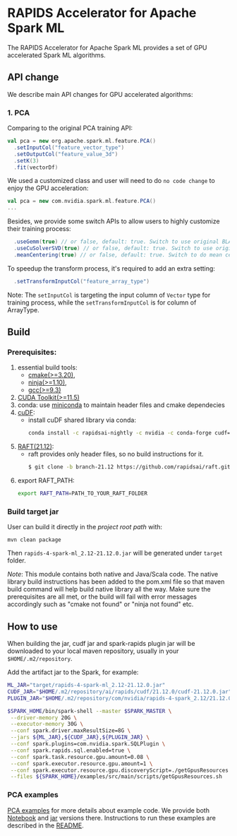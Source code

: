 # RAPIDS Accelerator for Apache Spark ML

The RAPIDS Accelerator for Apache Spark ML provides a set of GPU accelerated Spark ML algorithms.


## API change

We describe main API changes for GPU accelerated algorithms:



### 1. PCA

Comparing to the original PCA training API:

```scala
val pca = new org.apache.spark.ml.feature.PCA()
  .setInputCol("feature_vector_type")
  .setOutputCol("feature_value_3d")
  .setK(3)
  .fit(vectorDf)
```

We used a customized class and user will need to do `no code change` to enjoy the GPU acceleration:

```scala
val pca = new com.nvidia.spark.ml.feature.PCA()
...
```

Besides, we provide some switch APIs to allow users to highly customize their training process:

```scala
  .useGemm(true) // or false, default: true. Switch to use original BLAS bsr or cuBLAS gemm to compute covariance matrix
  .useCuSolverSVD(true) // or false, default: true. Switch to use original LAPack solver or cuSolver to compute SVD
  .meanCentering(true) // or false, default: true. Switch to do mean centering or not before computing covariance matrix
```

To speedup the transform process, it's required to add an extra setting:
```scala
  .setTransformInputCol("feature_array_type")
```
Note: The `setInputCol` is targeting the input column of `Vector` type for training process, while
 the `setTransformInputCol` is for column of ArrayType.

## Build

### Prerequisites:
1. essential build tools: 
    - [cmake(>=3.20)](https://cmake.org/download/), 
    - [ninja(>=1.10)](https://github.com/ninja-build/ninja/releases),
    - [gcc(>=9.3)](https://gcc.gnu.org/releases.html)
2. [CUDA Toolkit(>=11.5)](https://developer.nvidia.com/cuda-toolkit)
3. conda: use [miniconda](https://docs.conda.io/en/latest/miniconda.html) to maintain header files
and cmake dependecies
4. [cuDF](https://github.com/rapidsai/cudf):
    - install cuDF shared library via conda:
      ```bash
      conda install -c rapidsai-nightly -c nvidia -c conda-forge cudf=21.12 python=3.8 -y
      ```
5. [RAFT(21.12)](https://github.com/rapidsai/raft):
    - raft provides only header files, so no build instructions for it.
      ```bash
      $ git clone -b branch-21.12 https://github.com/rapidsai/raft.git
      ```
6. export RAFT_PATH:
    ```bash
    export RAFT_PATH=PATH_TO_YOUR_RAFT_FOLDER
    ```
### Build target jar
User can build it directly in the _project root path_ with:
```
mvn clean package
```
Then `rapids-4-spark-ml_2.12-21.12.0.jar` will be generated under `target` folder.

_Note_: This module contains both native and Java/Scala code. The native library build instructions
has been added to the pom.xml file so that maven build command will help build native library all
the way. Make sure the prerequisites are all met, or the build will fail with error messages
accordingly such as "cmake not found" or "ninja not found" etc.

## How to use
When building the jar, cudf jar and spark-rapids plugin jar will be downloaded to your local maven
repository, usually in your `$HOME/.m2/repository`.

Add the artifact jar to the Spark, for example:
```bash
ML_JAR="target/rapids-4-spark-ml_2.12-21.12.0.jar"
CUDF_JAR="$HOME/.m2/repository/ai/rapids/cudf/21.12.0/cudf-21.12.0.jar"
PLUGIN_JAR="$HOME/.m2/repository/com/nvidia/rapids-4-spark_2.12/21.12.0/rapids-4-spark_2.12-21.12.0.jar"

$SPARK_HOME/bin/spark-shell --master $SPARK_MASTER \
 --driver-memory 20G \
 --executor-memory 30G \
 --conf spark.driver.maxResultSize=8G \
 --jars ${ML_JAR},${CUDF_JAR},${PLUGIN_JAR} \
 --conf spark.plugins=com.nvidia.spark.SQLPlugin \
 --conf spark.rapids.sql.enabled=true \
 --conf spark.task.resource.gpu.amount=0.08 \
 --conf spark.executor.resource.gpu.amount=1 \
 --conf spark.executor.resource.gpu.discoveryScript=./getGpusResources.sh \
 --files ${SPARK_HOME}/examples/src/main/scripts/getGpusResources.sh
```
### PCA examples

[PCA examples](https://github.com/NVIDIA/spark-rapids-examples/blob/branch-21.12/examples/Spark-cuML/pca/) for
more details about example code. We provide both
[Notebook](https://github.com/NVIDIA/spark-rapids-examples/blob/branch-21.12/examples/Spark-cuML/pca/PCA-example-notebook.ipynb)
and [jar](https://github.com/NVIDIA/spark-rapids-examples/blob/branch-21.12/examples/Spark-cuML/pca/scala/src/com/nvidia/spark/examples/pca/Main.scala)
 versions there. Instructions to run these examples are described in the
 [README](https://github.com/NVIDIA/spark-rapids-examples/blob/branch-21.12/examples/Spark-cuML/pca/README.md).
